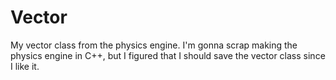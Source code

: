 # Vector
My vector class from the physics engine. I'm gonna scrap making the physics engine in C++, but I figured that I should save the vector class since I like it.
